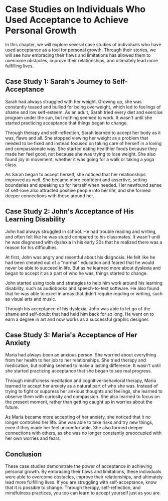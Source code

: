 # Case Studies on Individuals Who Used Acceptance to Achieve Personal Growth

In this chapter, we will explore several case studies of individuals who have used acceptance as a tool for personal growth. Through their stories, we will see how embracing their flaws and limitations has allowed them to overcome obstacles, improve their relationships, and ultimately lead more fulfilling lives.

Case Study 1: Sarah's Journey to Self-Acceptance
------------------------------------------------

Sarah had always struggled with her weight. Growing up, she was constantly teased and bullied for being overweight, which led to feelings of shame and low self-esteem. As an adult, Sarah tried every diet and exercise program under the sun, but nothing seemed to work. It wasn't until she started practicing acceptance that things began to change.

Through therapy and self-reflection, Sarah learned to accept her body as it was, flaws and all. She stopped viewing her weight as a problem that needed to be fixed and instead focused on taking care of herself in a loving and compassionate way. She started eating healthier foods because they made her feel good, not because she was trying to lose weight. She also found joy in movement, whether it was going for a walk or taking a yoga class.

As Sarah began to accept herself, she noticed that her relationships improved as well. She became more confident and assertive, setting boundaries and speaking up for herself when needed. Her newfound sense of self-love also attracted positive people into her life, and she formed deeper connections with those around her.

Case Study 2: John's Acceptance of His Learning Disability
----------------------------------------------------------

John had always struggled in school. He had trouble reading and writing, and often felt like he was stupid compared to his classmates. It wasn't until he was diagnosed with dyslexia in his early 20s that he realized there was a reason for his difficulties.

At first, John was angry and resentful about his diagnosis. He felt like he had been cheated out of a "normal" education and feared that he would never be able to succeed in life. But as he learned more about dyslexia and began to accept it as a part of who he was, things started to change.

John started using tools and strategies to help him work around his learning disability, such as audiobooks and speech-to-text software. He also found that he was able to excel in areas that didn't require reading or writing, such as visual arts and music.

Through his acceptance of his dyslexia, John was able to let go of the shame and self-doubt that had held him back for so long. He went on to earn a degree in art and now works as a successful graphic designer.

Case Study 3: Maria's Acceptance of Her Anxiety
-----------------------------------------------

Maria had always been an anxious person. She worried about everything from her health to her job to her relationships. She tried therapy and medication, but nothing seemed to make a lasting difference. It wasn't until she started practicing acceptance that she began to see real progress.

Through mindfulness meditation and cognitive-behavioral therapy, Maria learned to accept her anxiety as a natural part of who she was. Instead of trying to fight or suppress her anxious thoughts and feelings, she learned to observe them with curiosity and compassion. She also learned to focus on the present moment, rather than getting caught up in worries about the future.

As Maria became more accepting of her anxiety, she noticed that it no longer controlled her life. She was able to take risks and try new things, even if they made her feel uncomfortable. She also formed deeper connections with others, as she was no longer constantly preoccupied with her own worries and fears.

Conclusion
----------

These case studies demonstrate the power of acceptance in achieving personal growth. By embracing their flaws and limitations, these individuals were able to overcome obstacles, improve their relationships, and ultimately lead more fulfilling lives. If you are struggling with self-acceptance, know that it is possible to change. Through therapy, self-reflection, and mindfulness practices, you too can learn to accept yourself just as you are.
